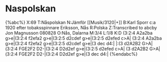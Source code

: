 # Naspolskan

{%abc%}
X:69
T:Nåspolskan
N:Jämför [[Musik/3120|+]]
B:Karl Sporr c:a 1920 efter tobaksspinnare Eriksson, Nås
R:Polska
Z:Transcribed to abcby Jon Magnusson 080828
O:Nås, Dalarna
M:3/4
L:1/8
K:D
(3:2:4 A2a2ba g>e|(3:2:4 f2efa2 g>e|(3:2:5 d2cdef g>e|(3:2:5 d2efed c>A|
(3:2:4 A2a2ba g>e|(3:2:4 f2efa2 g>e|(3:2:5 d2cdef g>e|(3 dec d4:|
|:(3 d2A2B2 G>A|(3:2:4 FGE2F2 D2-|(3:2:4 D2d2ef g>e|(3:2:5 d2efed c>A|
  (3 d2A2B2 G>A|(3:2:4 FGE2F2 D2-|(3:2:4 D2d2ef g>e|(3 dec d4:|
{%endabc%}

